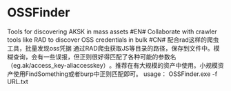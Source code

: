 # OSSFinder
 Tools for discovering AKSK in mass assets
#EN#
Collaborate with crawler tools like RAD to discover OSS credentials in bulk
#CN#
配合rad这样的爬虫工具，批量发现oss凭据
通过RAD爬虫获取JS等目录的路径，保存到文件中。模糊查询，会有一些误报，但正则很好得匹配了各种可能的参数名（eg.ak/access_key-aliaccesskey）​。推荐在有大规模的资产中使用。小规模资产使用FindSomething或者burp中正则​匹配即可。
usage：
OSSFinder.exe -f URL.txt
